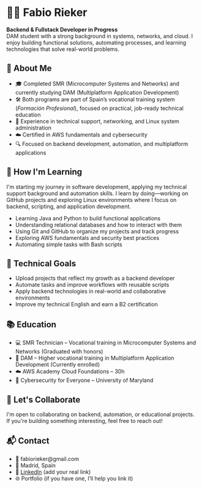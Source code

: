 <!DOCTYPE html>
<html lang="en">
<head>
  <meta charset="UTF-8">
  <title>Fabio Rieker – Backend & Fullstack Developer in Progress</title>
</head>
<body>

  <h1>👨‍💻 Fabio Rieker</h1>
  <p><strong>Backend & Fullstack Developer in Progress</strong><br>
  DAM student with a strong background in systems, networks, and cloud. I enjoy building functional solutions, automating processes, and learning technologies that solve real-world problems.</p>

  <section>
    <h2>🧭 About Me</h2>
    <ul>
      <li>🎓 Completed SMR (Microcomputer Systems and Networks) and currently studying DAM (Multiplatform Application Development)</li>
      <li>🛠 Both programs are part of Spain’s vocational training system (<em>Formación Profesional</em>), focused on practical, job-ready technical education</li>
      <li>🐧 Experience in technical support, networking, and Linux system administration</li>
      <li>☁️ Certified in AWS fundamentals and cybersecurity</li>
      <li>🔍 Focused on backend development, automation, and multiplatform applications</li>
    </ul>
  </section>

  <section>
    <h2>🧪 How I'm Learning</h2>
    <p>I'm starting my journey in software development, applying my technical support background and automation skills. I learn by doing—working on GitHub projects and exploring Linux environments where I focus on backend, scripting, and application development.</p>
    <ul>
      <li>Learning Java and Python to build functional applications</li>
      <li>Understanding relational databases and how to interact with them</li>
      <li>Using Git and GitHub to organize my projects and track progress</li>
      <li>Exploring AWS fundamentals and security best practices</li>
      <li>Automating simple tasks with Bash scripts</li>
    </ul>
  </section>

  <section>
    <h2>🎯 Technical Goals</h2>
    <ul>
      <li>Upload projects that reflect my growth as a backend developer</li>
      <li>Automate tasks and improve workflows with reusable scripts</li>
      <li>Apply backend technologies in real-world and collaborative environments</li>
      <li>Improve my technical English and earn a B2 certification</li>
    </ul>
  </section>

  <section>
    <h2>📚 Education</h2>
    <ul>
      <li>💻 SMR Technician – Vocational training in Microcomputer Systems and Networks (Graduated with honors)</li>
      <li>📱 DAM – Higher vocational training in Multiplatform Application Development (Currently enrolled)</li>
      <li>☁️ AWS Academy Cloud Foundations – 30h</li>
      <li>🔐 Cybersecurity for Everyone – University of Maryland</li>
    </ul>
  </section>

  <section>
    <h2>🤝 Let's Collaborate</h2>
    <p>I'm open to collaborating on backend, automation, or educational projects. If you're building something interesting, feel free to reach out!</p>
  </section>

  <section>
    <h2>📬 Contact</h2>
    <ul>
      <li>📧 fabiorieker@gmail.com</li>
      <li>📍 Madrid, Spain</li>
      <li>🔗 <a href="https://www.linkedin.com">LinkedIn</a> (add your real link)</li>
      <li>🌐 Portfolio (if you have one, I’ll help you link it)</li>
    </ul>
  </section>

</body>
</html>
